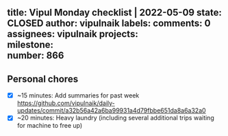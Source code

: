title:	Vipul Monday checklist | 2022-05-09
state:	CLOSED
author:	vipulnaik
labels:	
comments:	0
assignees:	vipulnaik
projects:	
milestone:	
number:	866
--
## Personal chores

- [x] ~15 minutes: Add summaries for past week https://github.com/vipulnaik/daily-updates/commit/a32b56a42a6ba99931a4d79fbbe651da8a6a32a0
- [x] ~20 minutes: Heavy laundry (including several additional trips waiting for machine to free up)
